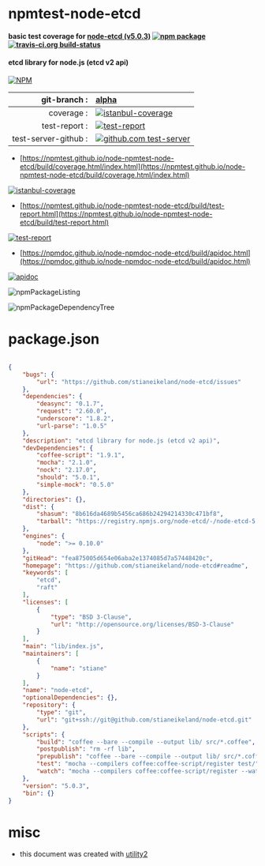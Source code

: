# npmtest-node-etcd

#### basic test coverage for  [node-etcd (v5.0.3)](https://github.com/stianeikeland/node-etcd#readme)  [![npm package](https://img.shields.io/npm/v/npmtest-node-etcd.svg?style=flat-square)](https://www.npmjs.org/package/npmtest-node-etcd) [![travis-ci.org build-status](https://api.travis-ci.org/npmtest/node-npmtest-node-etcd.svg)](https://travis-ci.org/npmtest/node-npmtest-node-etcd)

#### etcd library for node.js (etcd v2 api)

[![NPM](https://nodei.co/npm/node-etcd.png?downloads=true&downloadRank=true&stars=true)](https://www.npmjs.com/package/node-etcd)

| git-branch : | [alpha](https://github.com/npmtest/node-npmtest-node-etcd/tree/alpha)|
|--:|:--|
| coverage : | [![istanbul-coverage](https://npmtest.github.io/node-npmtest-node-etcd/build/coverage.badge.svg)](https://npmtest.github.io/node-npmtest-node-etcd/build/coverage.html/index.html)|
| test-report : | [![test-report](https://npmtest.github.io/node-npmtest-node-etcd/build/test-report.badge.svg)](https://npmtest.github.io/node-npmtest-node-etcd/build/test-report.html)|
| test-server-github : | [![github.com test-server](https://npmtest.github.io/node-npmtest-node-etcd/GitHub-Mark-32px.png)](https://npmtest.github.io/node-npmtest-node-etcd/build/app/index.html) | | build-artifacts : | [![build-artifacts](https://npmtest.github.io/node-npmtest-node-etcd/glyphicons_144_folder_open.png)](https://github.com/npmtest/node-npmtest-node-etcd/tree/gh-pages/build)|

- [https://npmtest.github.io/node-npmtest-node-etcd/build/coverage.html/index.html](https://npmtest.github.io/node-npmtest-node-etcd/build/coverage.html/index.html)

[![istanbul-coverage](https://npmtest.github.io/node-npmtest-node-etcd/build/screenCapture.buildCi.browser.%252Ftmp%252Fbuild%252Fcoverage.lib.html.png)](https://npmtest.github.io/node-npmtest-node-etcd/build/coverage.html/index.html)

- [https://npmtest.github.io/node-npmtest-node-etcd/build/test-report.html](https://npmtest.github.io/node-npmtest-node-etcd/build/test-report.html)

[![test-report](https://npmtest.github.io/node-npmtest-node-etcd/build/screenCapture.buildCi.browser.%252Ftmp%252Fbuild%252Ftest-report.html.png)](https://npmtest.github.io/node-npmtest-node-etcd/build/test-report.html)

- [https://npmdoc.github.io/node-npmdoc-node-etcd/build/apidoc.html](https://npmdoc.github.io/node-npmdoc-node-etcd/build/apidoc.html)

[![apidoc](https://npmdoc.github.io/node-npmdoc-node-etcd/build/screenCapture.buildCi.browser.%252Ftmp%252Fbuild%252Fapidoc.html.png)](https://npmdoc.github.io/node-npmdoc-node-etcd/build/apidoc.html)

![npmPackageListing](https://npmtest.github.io/node-npmtest-node-etcd/build/screenCapture.npmPackageListing.svg)

![npmPackageDependencyTree](https://npmtest.github.io/node-npmtest-node-etcd/build/screenCapture.npmPackageDependencyTree.svg)



# package.json

```json

{
    "bugs": {
        "url": "https://github.com/stianeikeland/node-etcd/issues"
    },
    "dependencies": {
        "deasync": "0.1.7",
        "request": "2.60.0",
        "underscore": "1.8.2",
        "url-parse": "1.0.5"
    },
    "description": "etcd library for node.js (etcd v2 api)",
    "devDependencies": {
        "coffee-script": "1.9.1",
        "mocha": "2.1.0",
        "nock": "2.17.0",
        "should": "5.0.1",
        "simple-mock": "0.5.0"
    },
    "directories": {},
    "dist": {
        "shasum": "8b616da4689b5456ca686b24294214330c471bf8",
        "tarball": "https://registry.npmjs.org/node-etcd/-/node-etcd-5.0.3.tgz"
    },
    "engines": {
        "node": ">= 0.10.0"
    },
    "gitHead": "fea875005d654e06aba2e1374085d7a57448420c",
    "homepage": "https://github.com/stianeikeland/node-etcd#readme",
    "keywords": [
        "etcd",
        "raft"
    ],
    "licenses": [
        {
            "type": "BSD 3-Clause",
            "url": "http://opensource.org/licenses/BSD-3-Clause"
        }
    ],
    "main": "lib/index.js",
    "maintainers": [
        {
            "name": "stiane"
        }
    ],
    "name": "node-etcd",
    "optionalDependencies": {},
    "repository": {
        "type": "git",
        "url": "git+ssh://git@github.com/stianeikeland/node-etcd.git"
    },
    "scripts": {
        "build": "coffee --bare --compile --output lib/ src/*.coffee",
        "postpublish": "rm -rf lib",
        "prepublish": "coffee --bare --compile --output lib/ src/*.coffee",
        "test": "mocha --compilers coffee:coffee-script/register test/",
        "watch": "mocha --compilers coffee:coffee-script/register --watch"
    },
    "version": "5.0.3",
    "bin": {}
}
```



# misc
- this document was created with [utility2](https://github.com/kaizhu256/node-utility2)
